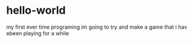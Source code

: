 # hello-world
my first ever time programing
im going to try and make a game that i hav ebeen playing for a while
